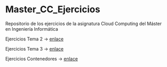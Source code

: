 # Master_CC_Ejercicios
Repositorio de los ejercicios de la asignatura Cloud Computing del Máster en Ingeniería Informática

Ejercicios Tema 2 -> [enlace](https://github.com/migadepan/Master_CC_Ejercicios/blob/master/ejerciciosT2.md)

Ejercicios Tema 3 -> [enlace](https://github.com/migadepan/Master_CC_Ejercicios/blob/master/ejerciciosT3.md)

Ejercicios Contenedores -> [enlace](https://github.com/migadepan/Master_CC_Ejercicios/blob/master/ejerciciosContenedores.md)
